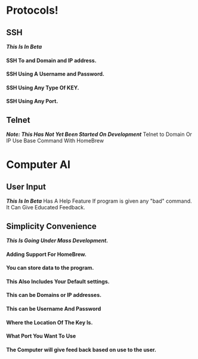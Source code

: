 # Protocols!

## SSH

***This Is In Beta***
####  SSH To and Domain and IP address.
####  SSH Using A Username and Password.
####  SSH Using Any Type Of KEY.
####  SSH Using Any Port.

## Telnet

***Note: This Has Not Yet Been Started On Development***
Telnet to Domain Or IP
Use Base Command With HomeBrew

# Computer AI

## User Input
***This Is In Beta***
Has A Help Feature
If program is given any "bad" command. It Can Give Educated Feedback.

## Simplicity Convenience
***This Is Going Under Mass Development.***

#### Adding Support For HomeBrew.
####  You can store data to the program.
####  This Also Includes Your Default settings.
####  This can be Domains or IP addresses.
####  This can be Username And Password
####  Where the Location Of The Key Is.
####  What Port You Want To Use
####  The Computer will give feed back based on use to the user.


